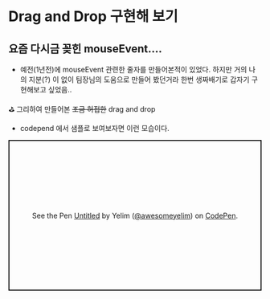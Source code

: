 # Drag and Drop 구현해 보기

## 요즘 다시금 꽂힌 mouseEvent....

- 예전(1년전)에 mouseEvent 관련한 줄자를 만들어본적이 있었다. 하지만 거의 나의 지분(?) 이 없이 팀장님의 도움으로 만들어 봤던거라 한번 생짜배기로 갑자기 구현해보고 싶었음..


⛳️ 그리하여 만들어본 <del>조금 허접한</del> drag and drop 

- codepend 에서 샘플로 보여보자면 이런 모습이다.

<p class="codepen" data-height="300" data-theme-id="dark" data-default-tab="js,result" data-slug-hash="WNLmWPO" data-user="awesomeyelim" style="height: 300px; box-sizing: border-box; display: flex; align-items: center; justify-content: center; border: 2px solid; margin: 1em 0; padding: 1em;">
  <span>See the Pen <a href="https://codepen.io/awesomeyelim/pen/WNLmWPO">
  Untitled</a> by Yelim (<a href="https://codepen.io/awesomeyelim">@awesomeyelim</a>)
  on <a href="https://codepen.io">CodePen</a>.</span>
</p>
<script async src="https://cpwebassets.codepen.io/assets/embed/ei.js"></script>
